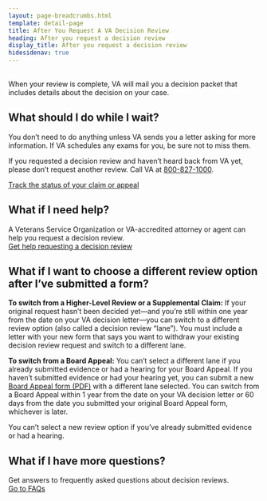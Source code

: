 ```yaml
---
layout: page-breadcrumbs.html
template: detail-page
title: After You Request A VA Decision Review
heading: After you request a decision review
display_title: After you request a decision review
hidesidenav: true
---
```

<br>
<div itemprop="description" class="va-introtext">
When your review is complete, VA will mail you a decision packet that includes details about the decision on your case.

</div>

## What should I do while I wait?

You don’t need to do anything unless VA sends you a letter asking for more information. If VA schedules any exams for you, be sure not to miss them.

If you requested a decision review and haven’t heard back from VA yet, please don’t request another review. Call VA at <a href="tel:+18008271000">800-827-1000</a>.

<a href="https://www.va.gov/claim-or-appeal-status/" class="usa-button-primary">Track the status of your claim or appeal</a>

## What if I need help?
A Veterans Service Organization or VA-accredited attorney or agent can help you request a decision review.
<br>
[Get help requesting a decision review](/decision-reviews/get-help-with-review-request/)

## What if I want to choose a different review option after I’ve submitted a form?

**To switch from a Higher-Level Review or a Supplemental Claim:** If your original request hasn’t been decided yet—and you’re still within one year from the date on your VA decision letter—you can switch to a different review option (also called a decision review “lane”). You must include a letter with your new form that says you want to withdraw your existing decision review request and switch to a different lane.

**To switch from a Board Appeal:** You can’t select a different lane if you already submitted evidence or had a hearing for your Board Appeal. If you haven’t submitted evidence or had your hearing yet, you can submit a new [Board Appeal form (PDF)](https://www.va.gov/decision-reviews/forms/board-appeal-10182.pdf) with a different lane selected. You can switch from a Board Appeal within 1 year from the date on your VA decision letter or 60 days from the date you submitted your original Board Appeal form, whichever is later.

You can’t select a new review option if you’ve already submitted evidence or had a hearing.

## What if I have more questions?

Get answers to frequently asked questions about decision reviews.
<br>
<a href="/decision-reviews/faq/">Go to FAQs</a>

